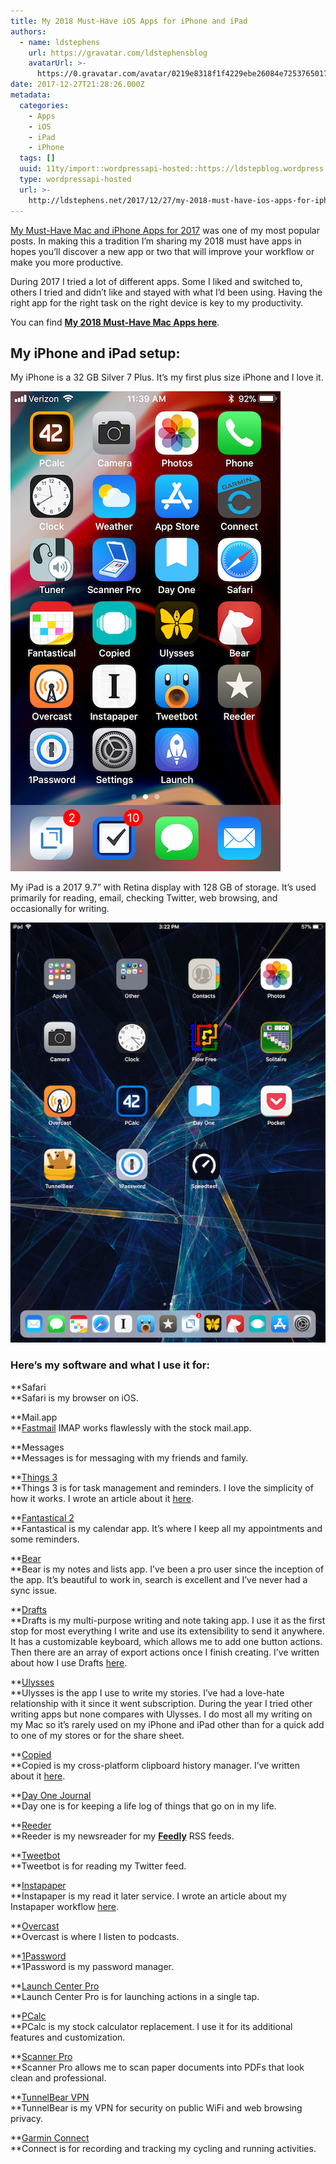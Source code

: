 ```yaml
---
title: My 2018 Must-Have iOS Apps for iPhone and iPad
authors:
  - name: ldstephens
    url: https://gravatar.com/ldstephensblog
    avatarUrl: >-
      https://0.gravatar.com/avatar/0219e8318f1f4229ebe26084e7253765017f43ca0c631be37dc6d0b8ad6e40a4?s=96&d=identicon&r=G
date: 2017-12-27T21:28:26.000Z
metadata:
  categories:
    - Apps
    - iOS
    - iPad
    - iPhone
  tags: []
  uuid: 11ty/import::wordpressapi-hosted::https://ldstepblog.wordpress.com/?p=1263
  type: wordpressapi-hosted
  url: >-
    http://ldstephens.net/2017/12/27/my-2018-must-have-ios-apps-for-iphone-and-ipad/
---
```

[My Must-Have Mac and iPhone Apps for 2017](https://ldstephens.net/2017/01/04/my-must-have-mac-and-iphone-apps-web-services-for-2017/) was one of my most popular posts. In making this a tradition I’m sharing my 2018 must have apps in hopes you’ll discover a new app or two that will improve your workflow or make you more productive.

During 2017 I tried a lot of different apps. Some I liked and switched to, others I tried and didn’t like and stayed with what I’d been using. Having the right app for the right task on the right device is key to my productivity.

You can find **[My 2018 Must-Have Mac Apps here](https://ldstephens.net/2017/12/26/my-2018-must-have-mac-apps/)**.

## My iPhone and iPad setup:

My iPhone is a 32 GB Silver 7 Plus. It’s my first plus size iPhone and I love it.

![](assets/iphone-setup-on-2017-12-26-at--yYtqPyeQ53RZ.png)

My iPad is a 2017 9.7” with Retina display with 128 GB of storage. It’s used primarily for reading, email, checking Twitter, web browsing, and occasionally for writing.

![](assets/ipad-setup-on-2017-12-26-at-15-CLEeK5XWTx22.png)

### Here’s my software and what I use it for:

**Safari  
**Safari is my browser on iOS.

**Mail.app  
**[Fastmail](https://www.fastmail.com/?STKI=14726057) IMAP works flawlessly with the stock mail.app.

**Messages  
**Messages is for messaging with my friends and family.

**[Things 3](https://itunes.apple.com/us/app/things-3/id904237743?mt=8&uo=4&at=1000lude)  
**Things 3 is for task management and reminders. I love the simplicity of how it works. I wrote an article about it [here](https://ldstephens.net/2017/10/17/things-3-for-personal-task-management/).

**[Fantastical 2  
](https://itunes.apple.com/us/app/fantastical-2-for-iphone-calendar/id718043190?mt=8&uo=4&at=1000lude)**Fantastical is my calendar app. It’s where I keep all my appointments and some reminders.

**[Bear  
](https://itunes.apple.com/us/app/bear-beautiful-writing-app/id1016366447?mt=8&at=1000lude)**Bear is my notes and lists app. I’ve been a pro user since the inception of the app. It’s beautiful to work in, search is excellent and I’ve never had a sync issue.

**[Drafts  
](https://itunes.apple.com/us/app/drafts-quickly-capture-notes/id905337691?mt=8&uo=4&at=1000lude)**Drafts is my multi-purpose writing and note taking app. I use it as the first stop for most everything I write and use its extensibility to send it anywhere. It has a customizable keyboard, which allows me to add one button actions. Then there are an array of export actions once I finish creating. I’ve written about how I use Drafts [here](https://ldstephens.net/2017/03/31/getting-drafts-right/).

**[Ulysses  
](https://itunes.apple.com/us/app/ulysses/id1225571038?mt=8&uo=4&at=1000lude)**Ulysses is the app I use to write my stories. I’ve had a love-hate relationship with it since it went subscription. During the year I tried other writing apps but none compares with Ulysses. I do most all my writing on my Mac so it’s rarely used on my iPhone and iPad other than for a quick add to one of my stores or for the share sheet.

**[Copied  
](https://itunes.apple.com/us/app/copied-copy-paste-everywhere/id1015767349?mt=8&uo=4&at=1000lude)**Copied is my cross-platform clipboard history manager. I’ve written about it [here](https://ldstephens.net/2017/02/13/my-favorite-clipboard-manager-for-ios-and-macos/).

**[Day One Journal  
](https://itunes.apple.com/us/app/day-one-journal/id1044867788?mt=8&uo=4&at=1000lude)**Day one is for keeping a life log of things that go on in my life.

**[Reeder  
](https://itunes.apple.com/us/app/reeder-3/id697846300?mt=8&uo=4&at=1000lude)**Reeder is my newsreader for my **[Feedly](https://feedly.com/i/welcome)** RSS feeds.

**[Tweetbot  
](https://itunes.apple.com/us/app/tweetbot-4-for-twitter/id1018355599?mt=8&uo=4&at=1000lude)**Tweetbot is for reading my Twitter feed.

**[Instapaper  
](https://itunes.apple.com/us/app/instapaper/id288545208?mt=8&uo=4&at=1000lude)**Instapaper is my read it later service. I wrote an article about my Instapaper workflow [here](https://ldstephens.net/2017/09/06/my-instapaper-workflow/).

**[Overcast  
](https://itunes.apple.com/us/app/overcast-podcast-player/id888422857?mt=8&uo=4&at=1000lude)**Overcast is where I listen to podcasts.

**[1Password  
](https://itunes.apple.com/us/app/1password/id568903335?mt=8&uo=4&at=1000lude)**1Password is my password manager.

**[Launch Center Pro  
](https://itunes.apple.com/us/app/launch-center-pro-shortcut/id532016360?mt=8&uo=4&at=1000lude)**Launch Center Pro is for launching actions in a single tap.

**[PCalc  
](https://itunes.apple.com/us/app/pcalc-the-best-calculator/id284666222?mt=8&uo=4&at=1000lude)**PCalc is my stock calculator replacement. I use it for its additional features and customization.

**[Scanner Pro  
](https://itunes.apple.com/us/app/scanner-pro/id333710667?mt=8&uo=4&at=1000lude)**Scanner Pro allows me to scan paper documents into PDFs that look clean and professional.

**[TunnelBear VPN  
](https://itunes.apple.com/us/app/tunnelbear-vpn/id564842283?mt=8&uo=4&at=1000lude)**TunnelBear is my VPN for security on public WiFi and web browsing privacy.

**[Garmin Connect  
](https://itunes.apple.com/us/app/garmin-connect/id583446403?mt=8&uo=4&at=1000lude)**Connect is for recording and tracking my cycling and running activities.